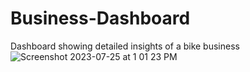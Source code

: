 # Business-Dashboard
Dashboard showing detailed insights of a bike business
![Screenshot 2023-07-25 at 1 01 23 PM](https://github.com/Prerna2599/Business-Dashboard/assets/140485929/10bec901-8521-43c2-8a54-ea1fdbc67114)

